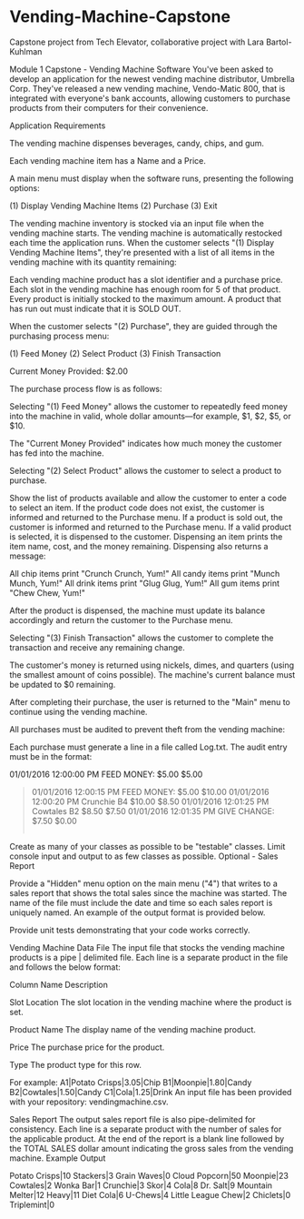 # Vending-Machine-Capstone
Capstone project from Tech Elevator, collaborative project with Lara Bartol-Kuhlman

Module 1 Capstone - Vending Machine Software
You've been asked to develop an application for the newest vending machine distributor,
Umbrella Corp. They've released a new vending machine, Vendo-Matic 800, that is integrated
with everyone's bank accounts, allowing customers to purchase products from their computers for their convenience.

Application Requirements

The vending machine dispenses beverages, candy, chips, and gum.

Each vending machine item has a Name and a Price.


A main menu must display when the software runs, presenting the following options:

(1) Display Vending Machine Items
(2) Purchase
(3) Exit


The vending machine inventory is stocked via an input file when the vending machine
starts.
The vending machine is automatically restocked each time the application runs.
When the customer selects "(1) Display Vending Machine Items", they're presented
with a list of all items in the vending machine with its quantity remaining:

Each vending machine product has a slot identifier and a purchase price.
Each slot in the vending machine has enough room for 5 of that product.
Every product is initially stocked to the maximum amount.
A product that has run out must indicate that it is SOLD OUT.


When the customer selects "(2) Purchase", they are guided through the purchasing
process menu:

(1) Feed Money
(2) Select Product
(3) Finish Transaction

Current Money Provided: $2.00


The purchase process flow is as follows:

Selecting "(1) Feed Money" allows the customer to repeatedly feed money into the
machine in valid, whole dollar amounts—for example, $1, $2, $5, or $10.

The "Current Money Provided" indicates how much money the customer
has fed into the machine.


Selecting "(2) Select Product" allows the customer to select a product to
purchase.

Show the list of products available and allow the customer to enter
a code to select an item.
If the product code does not exist, the customer is informed and returned
to the Purchase menu.
If a product is sold out, the customer is informed and returned to the
Purchase menu.
If a valid product is selected, it is dispensed to the customer.
Dispensing an item prints the item name, cost, and the money
remaining. Dispensing also returns a message:

All chip items print "Crunch Crunch, Yum!"
All candy items print "Munch Munch, Yum!"
All drink items print "Glug Glug, Yum!"
All gum items print "Chew Chew, Yum!"


After the product is dispensed, the machine must update its balance
accordingly and return the customer to the Purchase menu.


Selecting "(3) Finish Transaction" allows the customer to complete the
transaction and receive any remaining change.

The customer's money is returned using nickels, dimes, and quarters
(using the smallest amount of coins possible).
The machine's current balance must be updated to $0 remaining.


After completing their purchase, the user is returned to the "Main" menu to
continue using the vending machine.


All purchases must be audited to prevent theft from the vending machine:

Each purchase must generate a line in a file called Log.txt.
The audit entry must be in the format:

01/01/2016 12:00:00 PM FEED MONEY: $5.00 $5.00

>01/01/2016 12:00:15 PM FEED MONEY: $5.00 $10.00
>01/01/2016 12:00:20 PM Crunchie B4 $10.00 $8.50
>01/01/2016 12:01:25 PM Cowtales B2 $8.50 $7.50
>01/01/2016 12:01:35 PM GIVE CHANGE: $7.50 $0.00
>```



Create as many of your classes as possible to be "testable" classes. Limit console
input and output to as few classes as possible.
Optional - Sales Report

Provide a "Hidden" menu option on the main menu ("4") that writes to a sales
report that shows the total sales since the machine was started. The name of the
file must include the date and time so each sales report is uniquely named.
An example of the output format is provided below.


Provide unit tests demonstrating that your code works correctly.



Vending Machine Data File
The input file that stocks the vending machine products is a pipe | delimited file. Each line is a separate product in the file and follows the below format:



Column Name
Description




Slot Location
The slot location in the vending machine where the product is set.


Product Name
The display name of the vending machine product.


Price
The purchase price for the product.


Type
The product type for this row.



For example:
A1|Potato Crisps|3.05|Chip
B1|Moonpie|1.80|Candy
B2|Cowtales|1.50|Candy
C1|Cola|1.25|Drink
An input file has been provided with your repository: vendingmachine.csv.


Sales Report
The output sales report file is also pipe-delimited for consistency. Each line is a separate product with the number of sales for the applicable product. At the end of the report is a blank line followed by the TOTAL SALES dollar amount indicating the gross sales from the vending machine.
Example Output

Potato Crisps|10
Stackers|3
Grain Waves|0
Cloud Popcorn|50
Moonpie|23
Cowtales|2
Wonka Bar|1
Crunchie|3
Skor|4
Cola|8
Dr. Salt|9
Mountain Melter|12
Heavy|11
Diet Cola|6
U-Chews|4
Little League Chew|2
Chiclets|0
Triplemint|0
